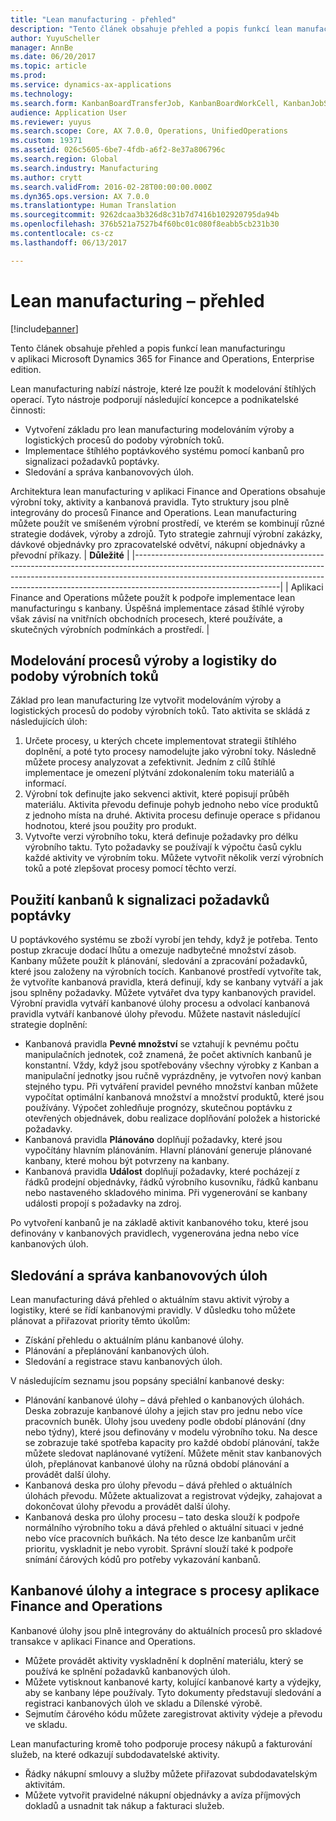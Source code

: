 ```yaml
---
title: "Lean manufacturing - přehled"
description: "Tento článek obsahuje přehled a popis funkcí lean manufacturingu v aplikaci Dynamics 365 for Finance and Operations."
author: YuyuScheller
manager: AnnBe
ms.date: 06/20/2017
ms.topic: article
ms.prod: 
ms.service: dynamics-ax-applications
ms.technology: 
ms.search.form: KanbanBoardTransferJob, KanbanBoardWorkCell, KanbanJobSchedulingListPage, LeanProductionFlow
audience: Application User
ms.reviewer: yuyus
ms.search.scope: Core, AX 7.0.0, Operations, UnifiedOperations
ms.custom: 19371
ms.assetid: 026c5605-6be7-4fdb-a6f2-8e37a806796c
ms.search.region: Global
ms.search.industry: Manufacturing
ms.author: crytt
ms.search.validFrom: 2016-02-28T00:00:00.000Z
ms.dyn365.ops.version: AX 7.0.0
ms.translationtype: Human Translation
ms.sourcegitcommit: 9262dcaa3b326d8c31b7d7416b102920795da94b
ms.openlocfilehash: 376b521a7527b4f60bc01c080f8eabb5cb231b30
ms.contentlocale: cs-cz
ms.lasthandoff: 06/13/2017

---
```


# <a name="lean-manufacturing-overview"></a>Lean manufacturing – přehled

[!include[banner](../includes/banner.md)]


Tento článek obsahuje přehled a popis funkcí lean manufacturingu v aplikaci Microsoft Dynamics 365 for Finance and Operations, Enterprise edition.

Lean manufacturing nabízí nástroje, které lze použít k modelování štíhlých operací. Tyto nástroje podporují následující koncepce a podnikatelské činnosti:
-   Vytvoření základu pro lean manufacturing modelováním výroby a logistických procesů do podoby výrobních toků.
-   Implementace štíhlého poptávkového systému pomocí kanbanů pro signalizaci požadavků poptávky.
-   Sledování a správa kanbanovových úloh.

Architektura lean manufacturing v aplikaci Finance and Operations obsahuje výrobní toky, aktivity a kanbanová pravidla. Tyto struktury jsou plně integrovány do procesů Finance and Operations. Lean manufacturing můžete použít ve smíšeném výrobní prostředí, ve kterém se kombinují různé strategie dodávek, výroby a zdrojů. Tyto strategie zahrnují výrobní zakázky, dávkové objednávky pro zpracovatelské odvětví, nákupní objednávky a převodní příkazy.
| **Důležité**                                                                                                                                                                                                                                                                |
|------------------------------------------------------------------------------------------------------------------------------------------------------------------------------------------------------------------------------------------------------------------------------|
| Aplikaci Finance and Operations můžete použít k podpoře implementace lean manufacturingu s kanbany. Úspěšná implementace zásad štíhlé výroby však závisí na vnitřních obchodních procesech, které používáte, a skutečných výrobních podmínkách a prostředí. |

## <a name="modeling-manufacturing-and-logistics-processes-as-production-flows"></a> Modelování procesů výroby a logistiky do podoby výrobních toků
Základ pro lean manufacturing lze vytvořit modelováním výroby a logistických procesů do podoby výrobních toků. Tato aktivita se skládá z následujících úloh:
1.  Určete procesy, u kterých chcete implementovat strategii štíhlého doplnění, a poté tyto procesy namodelujte jako výrobní toky. Následně můžete procesy analyzovat a zefektivnit. Jedním z cílů štíhlé implementace je omezení plýtvání zdokonalením toku materiálů a informací.
2.  Výrobní tok definujte jako sekvenci aktivit, které popisují průběh materiálu. Aktivita převodu definuje pohyb jednoho nebo více produktů z jednoho místa na druhé. Aktivita procesu definuje operace s přidanou hodnotou, které jsou použity pro produkt.
3.  Vytvořte verzi výrobního toku, která definuje požadavky pro délku výrobního taktu. Tyto požadavky se používají k výpočtu časů cyklu každé aktivity ve výrobním toku. Můžete vytvořit několik verzí výrobních toků a poté zlepšovat procesy pomocí těchto verzí.

## <a name="using-kanbans-to-signal-demand-requirements"></a> Použití kanbanů k signalizaci požadavků poptávky
U poptávkového systému se zboží vyrobí jen tehdy, když je potřeba. Tento postup zkracuje dodací lhůtu a omezuje nadbytečné množství zásob. Kanbany můžete použít k plánování, sledování a zpracování požadavků, které jsou založeny na výrobních tocích. Kanbanové prostředí vytvoříte tak, že vytvoříte kanbanová pravidla, která definují, kdy se kanbany vytváří a jak jsou splněny požadavky. Můžete vytvářet dva typy kanbanových pravidel. Výrobní pravidla vytváří kanbanové úlohy procesu a odvolací kanbanová pravidla vytváří kanbanové úlohy převodu. Můžete nastavit následující strategie doplnění:
-   Kanbanová pravidla **Pevné množství** se vztahují k pevnému počtu manipulačních jednotek, což znamená, že počet aktivních kanbanů je konstantní. Vždy, když jsou spotřebovány všechny výrobky z Kanban a manipulační jednotky jsou ručně vyprázdněny, je vytvořen nový kanban stejného typu. Při vytváření pravidel pevného množství kanban můžete vypočítat optimální kanbanová množství a množství produktů, které jsou používány. Výpočet zohledňuje prognózy, skutečnou poptávku z otevřených objednávek, dobu realizace doplňování položek a historické požadavky.
-   Kanbanová pravidla **Plánováno** doplňují požadavky, které jsou vypočítány hlavním plánováním. Hlavní plánování generuje plánované kanbany, které mohou být potvrzeny na kanbany.
-   Kanbanová pravidla **Událost** doplňují požadavky, které pocházejí z řádků prodejní objednávky, řádků výrobního kusovníku, řádků kanbanu nebo nastaveného skladového minima. Při vygenerování se kanbany události propojí s požadavky na zdroj.

Po vytvoření kanbanů je na základě aktivit kanbanového toku, které jsou definovány v kanbanových pravidlech, vygenerována jedna nebo více kanbanových úloh.

## <a name="monitoring-and-maintaining-kanban-jobs"></a> Sledování a správa kanbanovových úloh
Lean manufacturing dává přehled o aktuálním stavu aktivit výroby a logistiky, které se řídí kanbanovými pravidly. V důsledku toho můžete plánovat a přiřazovat priority těmto úkolům:

-   Získání přehledu o aktuálním plánu kanbanové úlohy.
-   Plánování a přeplánování kanbanových úloh.
-   Sledování a registrace stavu kanbanových úloh.

V následujícím seznamu jsou popsány speciální kanbanové desky:
-   Plánování kanbanové úlohy – dává přehled o kanbanových úlohách. Deska zobrazuje kanbanové úlohy a jejich stav pro jednu nebo více pracovních buněk. Úlohy jsou uvedeny podle období plánování (dny nebo týdny), které jsou definovány v modelu výrobního toku. Na desce se zobrazuje také spotřeba kapacity pro každé období plánování, takže můžete sledovat naplánované vytížení. Můžete měnit stav kanbanových úloh, přeplánovat kanbanové úlohy na různá období plánování a provádět další úlohy.
-   Kanbanová deska pro úlohy převodu – dává přehled o aktuálních úlohách převodu. Můžete aktualizovat a registrovat výdejky, zahajovat a dokončovat úlohy převodu a provádět další úlohy.
-   Kanbanová deska pro úlohy procesu – tato deska slouží k podpoře normálního výrobního toku a dává přehled o aktuální situaci v jedné nebo více pracovních buňkách. Na této desce lze kanbanům určit prioritu, vyskladnit je nebo vyrobit. Správní slouží také k podpoře snímání čárových kódů pro potřeby vykazování kanbanů.

## <a name="kanban-jobs-and-integration-with-finance-and-operations-processes"></a>Kanbanové úlohy a integrace s procesy aplikace Finance and Operations
Kanbanové úlohy jsou plně integrovány do aktuálních procesů pro skladové transakce v aplikaci Finance and Operations.
-   Můžete provádět aktivity vyskladnění k doplnění materiálu, který se používá ke splnění požadavků kanbanových úloh.
-   Můžete vytisknout kanbanové karty, kolující kanbanové karty a výdejky, aby se kanbany lépe používaly. Tyto dokumenty představují sledování a registraci kanbanových úloh ve skladu a Dílenské výrobě.
-   Sejmutím čárového kódu můžete zaregistrovat aktivity výdeje a převodu ve skladu.

Lean manufacturing kromě toho podporuje procesy nákupů a fakturování služeb, na které odkazují subdodavatelské aktivity.
-   Řádky nákupní smlouvy a služby můžete přiřazovat subdodavatelským aktivitám.
-   Můžete vytvořit pravidelné nákupní objednávky a avíza příjmových dokladů a usnadnit tak nákup a fakturaci služeb.






